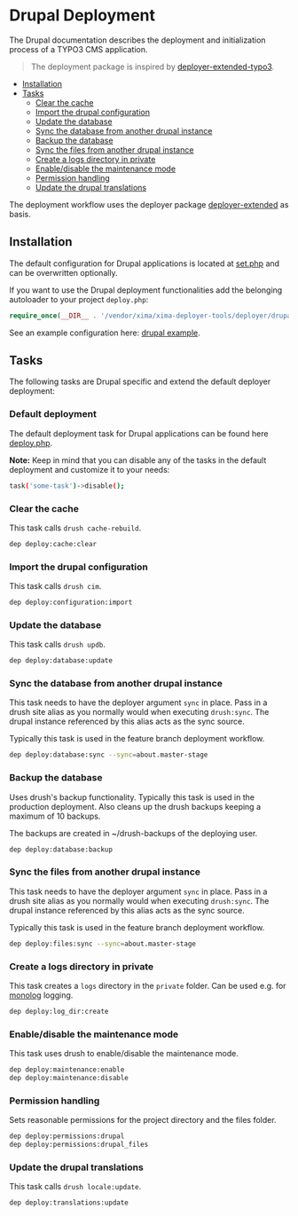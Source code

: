 # Drupal Deployment

The Drupal documentation describes the deployment and initialization process of a TYPO3 CMS application.

> The deployment package is inspired by [deployer-extended-typo3](https://github.com/sourcebroker/deployer-extended-typo3).

* [Installation](#installation)
* [Tasks](#tasks)
  + [Clear the cache](#clear-the-cache)
  + [Import the drupal configuration](#import-the-drupal-configuration)
  + [Update the database](#updat-the-database)
  + [Sync the database from another drupal instance](#sync-the-database-from-another-drupal-instance)
  + [Backup the database](#backup-the-database)
  + [Sync the files from another drupal instance](#sync-the-files-from-another-drupal-instance)
  + [Create a logs directory in private](#create-a-logs-directory-in-private)
  + [Enable/disable the maintenance mode](#enabledisable-the-maintenance-mode)
  + [Permission handling](#permission-handling)
  + [Update the drupal translations](#update-the-drupal-translations)


The deployment workflow uses the deployer package [deployer-extended](https://github.com/sourcebroker/deployer-extended) as basis. 

## Installation

The default configuration for Drupal applications is located at [set.php](../deployer/drupal/config/set.php) and can be overwritten optionally.

If you want to use the Drupal deployment functionalities add the belonging autoloader to your project `deploy.php`:

```php
require_once(__DIR__ . '/vendor/xima/xima-deployer-tools/deployer/drupal/autoload.php');
```

See an example configuration here: [drupal example](../deployer/drupal/example/).

## Tasks

The following tasks are Drupal specific and extend the default deployer deployment:

### Default deployment

The default deployment task for Drupal applications can be found here  [deploy.php](../deployer/drupal/task/deploy.php).

**Note:** Keep in mind that you can disable any of the tasks in the default deployment and customize it to your needs:

```bash
task('some-task')->disable();
```

### Clear the cache

This task calls `drush cache-rebuild`.

```bash
dep deploy:cache:clear
```

### Import the drupal configuration

This task calls `drush cim`.

```bash
dep deploy:configuration:import
```

### Update the database

This task calls `drush updb`.

```bash
dep deploy:database:update
```

### Sync the database from another drupal instance

This task needs to have the deployer argument `sync` in place. Pass in a drush site alias as you normally would when executing `drush:sync`. The drupal instance referenced by this alias acts as the sync source.

Typically this task is used in the feature branch deployment workflow.

```bash
dep deploy:database:sync --sync=about.master-stage
```

### Backup the database

Uses drush's backup functionality. Typically this task is used in the production deployment. Also cleans up the drush backups keeping a maximum of 10 backups.

The backups are created in ~/drush-backups of the deploying user.

```bash
dep deploy:database:backup
```

### Sync the files from another drupal instance

This task needs to have the deployer argument `sync` in place. Pass in a drush site alias as you normally would when executing `drush:sync`. The drupal instance referenced by this alias acts as the sync source.

Typically this task is used in the feature branch deployment workflow.

```bash
dep deploy:files:sync --sync=about.master-stage
```

### Create a logs directory in private

This task creates a `logs` directory in the `private` folder. Can be used e.g. for [monolog](https://www.drupal.org/project/monolog) logging.

```bash
dep deploy:log_dir:create
```

### Enable/disable the maintenance mode

This task uses drush to enable/disable the maintenance mode.

```bash
dep deploy:maintenance:enable
dep deploy:maintenance:disable
```

### Permission handling

Sets reasonable permissions for the project directory and the files folder.

```bash
dep deploy:permissions:drupal
dep deploy:permissions:drupal_files
```

### Update the drupal translations

This task calls `drush locale:update`.

```bash
dep deploy:translations:update
```
